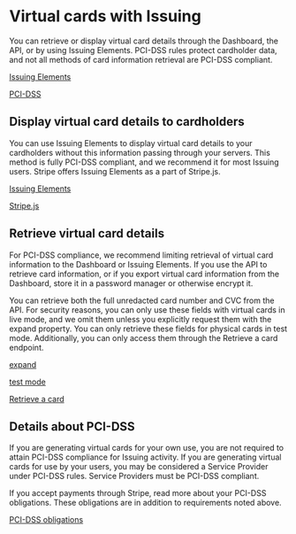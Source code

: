 # Virtual cards with Issuing

You can retrieve or display virtual card details through the Dashboard, the API, or by using Issuing Elements. PCI-DSS rules protect cardholder data, and not all methods of card information retrieval are PCI-DSS compliant.

[Issuing Elements](/issuing/elements)

[PCI-DSS](https://stripe.com/guides/pci-compliance)

## Display virtual card details to cardholders

You can use Issuing Elements to display virtual card details to your cardholders without this information passing through your servers. This method is fully PCI-DSS compliant, and we recommend it for most Issuing users. Stripe offers Issuing Elements as a part of Stripe.js.

[Issuing Elements](/issuing/elements)

[Stripe.js](/js)

## Retrieve virtual card details

For PCI-DSS compliance, we recommend limiting retrieval of virtual card information to the Dashboard or Issuing Elements. If you use the API to retrieve card information, or if you export virtual card information from the Dashboard, store it in a password manager or otherwise encrypt it.

You can retrieve both the full unredacted card number and CVC from the API. For security reasons, you can only use these fields with virtual cards in live mode, and we omit them unless you explicitly request them with the expand property. You can only retrieve these fields for physical cards in test mode. Additionally, you can only access them through the Retrieve a card endpoint.

[expand](/api/expanding_objects)

[test mode](/keys#test-live-modes)

[Retrieve a card](/api/issuing/cards/retrieve)

## Details about PCI-DSS

If you are generating virtual cards for your own use, you are not required to attain PCI-DSS compliance for Issuing activity. If you are generating virtual cards for use by your users, you may be considered a Service Provider under PCI-DSS rules. Service Providers must be PCI-DSS compliant.

If you accept payments through Stripe, read more about your PCI-DSS obligations. These obligations are in addition to requirements noted above.

[PCI-DSS obligations](https://stripe.com/guides/pci-compliance)
